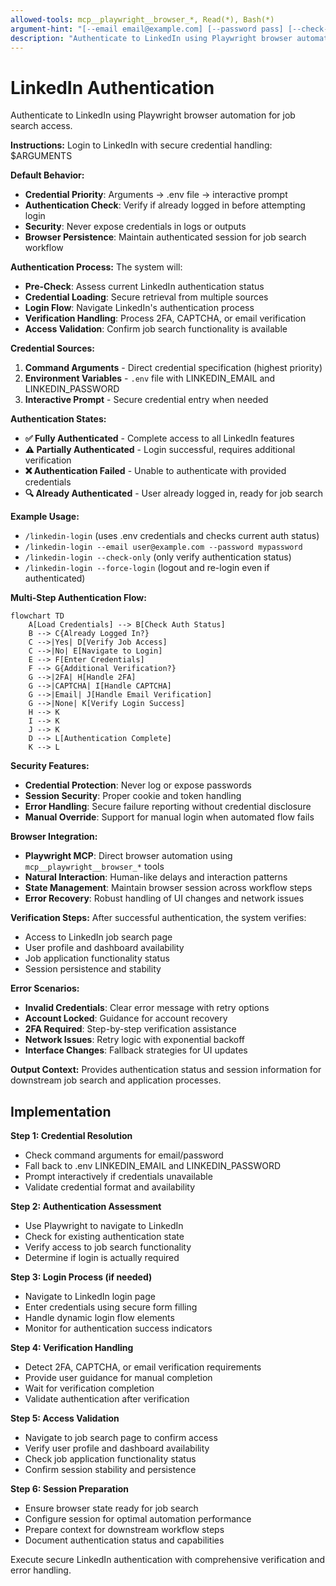 ```yaml
---
allowed-tools: mcp__playwright__browser_*, Read(*), Bash(*)
argument-hint: "[--email email@example.com] [--password pass] [--check-only] [--force-login]"
description: "Authenticate to LinkedIn using Playwright browser automation for job search access"
---
```


# LinkedIn Authentication

Authenticate to LinkedIn using Playwright browser automation for job search access.

**Instructions:** 
Login to LinkedIn with secure credential handling: $ARGUMENTS

**Default Behavior:**
- **Credential Priority**: Arguments → .env file → interactive prompt
- **Authentication Check**: Verify if already logged in before attempting login
- **Security**: Never expose credentials in logs or outputs
- **Browser Persistence**: Maintain authenticated session for job search workflow

**Authentication Process:**
The system will:
- **Pre-Check**: Assess current LinkedIn authentication status
- **Credential Loading**: Secure retrieval from multiple sources
- **Login Flow**: Navigate LinkedIn's authentication process
- **Verification Handling**: Process 2FA, CAPTCHA, or email verification
- **Access Validation**: Confirm job search functionality is available

**Credential Sources:**
1. **Command Arguments** - Direct credential specification (highest priority)
2. **Environment Variables** - `.env` file with LINKEDIN_EMAIL and LINKEDIN_PASSWORD
3. **Interactive Prompt** - Secure credential entry when needed

**Authentication States:**
- **✅ Fully Authenticated** - Complete access to all LinkedIn features
- **⚠️ Partially Authenticated** - Login successful, requires additional verification
- **❌ Authentication Failed** - Unable to authenticate with provided credentials
- **🔍 Already Authenticated** - User already logged in, ready for job search

**Example Usage:**
- `/linkedin-login` (uses .env credentials and checks current auth status)
- `/linkedin-login --email user@example.com --password mypassword`
- `/linkedin-login --check-only` (only verify authentication status)
- `/linkedin-login --force-login` (logout and re-login even if authenticated)

**Multi-Step Authentication Flow:**

```mermaid
flowchart TD
    A[Load Credentials] --> B[Check Auth Status]
    B --> C{Already Logged In?}
    C -->|Yes| D[Verify Job Access]
    C -->|No| E[Navigate to Login]
    E --> F[Enter Credentials]
    F --> G{Additional Verification?}
    G -->|2FA| H[Handle 2FA]
    G -->|CAPTCHA| I[Handle CAPTCHA]
    G -->|Email| J[Handle Email Verification]
    G -->|None| K[Verify Login Success]
    H --> K
    I --> K
    J --> K
    D --> L[Authentication Complete]
    K --> L
```

**Security Features:**
- **Credential Protection**: Never log or expose passwords
- **Session Security**: Proper cookie and token handling
- **Error Handling**: Secure failure reporting without credential disclosure
- **Manual Override**: Support for manual login when automated flow fails

**Browser Integration:**
- **Playwright MCP**: Direct browser automation using `mcp__playwright__browser_*` tools
- **Natural Interaction**: Human-like delays and interaction patterns
- **State Management**: Maintain browser session across workflow steps
- **Error Recovery**: Robust handling of UI changes and network issues

**Verification Steps:**
After successful authentication, the system verifies:
- Access to LinkedIn job search page
- User profile and dashboard availability
- Job application functionality status
- Session persistence and stability

**Error Scenarios:**
- **Invalid Credentials**: Clear error message with retry options
- **Account Locked**: Guidance for account recovery
- **2FA Required**: Step-by-step verification assistance  
- **Network Issues**: Retry logic with exponential backoff
- **Interface Changes**: Fallback strategies for UI updates

**Output Context:**
Provides authentication status and session information for downstream job search and application processes.

## Implementation

**Step 1: Credential Resolution**
- Check command arguments for email/password
- Fall back to .env LINKEDIN_EMAIL and LINKEDIN_PASSWORD
- Prompt interactively if credentials unavailable
- Validate credential format and availability

**Step 2: Authentication Assessment**
- Use Playwright to navigate to LinkedIn
- Check for existing authentication state
- Verify access to job search functionality
- Determine if login is actually required

**Step 3: Login Process (if needed)**
- Navigate to LinkedIn login page
- Enter credentials using secure form filling
- Handle dynamic login flow elements
- Monitor for authentication success indicators

**Step 4: Verification Handling**
- Detect 2FA, CAPTCHA, or email verification requirements
- Provide user guidance for manual completion
- Wait for verification completion
- Validate authentication after verification

**Step 5: Access Validation**
- Navigate to job search page to confirm access
- Verify user profile and dashboard availability
- Check job application functionality status
- Confirm session stability and persistence

**Step 6: Session Preparation**
- Ensure browser state ready for job search
- Configure session for optimal automation performance
- Prepare context for downstream workflow steps
- Document authentication status and capabilities

Execute secure LinkedIn authentication with comprehensive verification and error handling.
